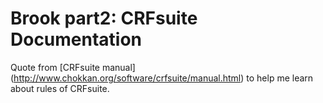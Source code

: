 # Brook part2: CRFsuite Documentation

Quote from [CRFsuite manual] (http://www.chokkan.org/software/crfsuite/manual.html) to help me learn about rules of CRFsuite.
